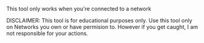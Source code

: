 This tool only works when you're connected to a network

DISCLAIMER:
This tool is for educational purposes only. Use this tool only on Networks you own or have permision to. However if you get caught, I am not responsible for your actions.
